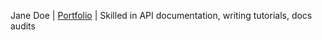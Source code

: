 Jane Doe | [Portfolio](https://janedoe.example.com) | Skilled in API documentation, writing tutorials, docs audits

